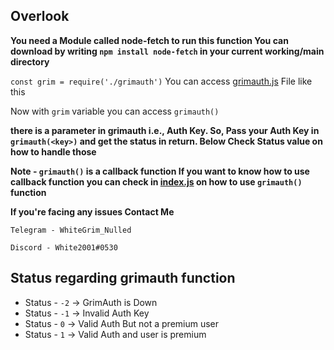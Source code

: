 ## Overlook

**You need a Module called node-fetch to run this function
You can download by writing `npm install node-fetch` in your current working/main directory**

`const grim = require('./grimauth')`
You can access [grimauth.js](./grimauth.js) File like this

Now with `grim` variable you can access `grimauth()`

**there is a parameter in grimauth i.e., Auth Key. So, Pass your Auth Key in `grimauth(<key>)` and get the status in return. Below Check Status value on how to handle those**

**Note - `grimauth()` is a callback function
If you want to know how to use callback function you can check in [index.js](./index.js) on how to use `grimauth()` function**

**If you're facing any issues Contact Me**

`Telegram - WhiteGrim_Nulled`

`Discord - White2001#0530`

## Status regarding grimauth function
* Status - `-2` -> GrimAuth is Down
* Status - `-1` -> Invalid Auth Key
* Status - `0` -> Valid Auth But not a premium user
* Status - `1` -> Valid Auth and user is premium
